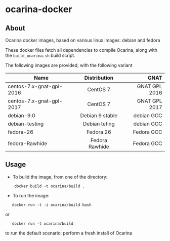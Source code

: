 # ocarina-docker

## About

Ocarina docker images, based on various linux images: debian and fedora

These docker files fetch all dependencies to compile Ocarina, along
with the `build_ocarina.sh` build script.

The following images are provided, with the following variant

| Name                     | Distribution    | GNAT          |
| ------------------------ |:---------------:| -------------:|
| centos-7.x-gnat-gpl-2016 | CentOS 7        | GNAT GPL 2016 | 
| centos-7.x-gnat-gpl-2017 | CentOS 7        | GNAT GPL 2017 | 
| debian-9.0               | Debian 9 stable | debian GCC    |
| debian-testing           | Debian teting   | debian GCC    |
| fedora-26                | Fedora 26       | Fedora GCC    |
| fedora-Rawhide           | Fedora Rawhide       | Fedora GCC    |

## Usage

* To build the image, from one of the directory:
```
    docker build -t ocarina/build .
```

* To run the image:
```
   docker run -t -i ocarina/build bash
```

or

```
   docker run -t ocarina/build
```

to run the default scenario: perform a fresh install of Ocarina

